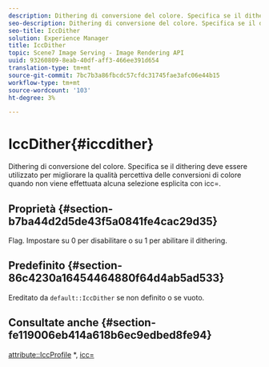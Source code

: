 ```yaml
---
description: Dithering di conversione del colore. Specifica se il dithering deve essere utilizzato per migliorare la qualità percettiva delle conversioni di colore quando non viene effettuata alcuna selezione esplicita con icc=.
seo-description: Dithering di conversione del colore. Specifica se il dithering deve essere utilizzato per migliorare la qualità percettiva delle conversioni di colore quando non viene effettuata alcuna selezione esplicita con icc=.
seo-title: IccDither
solution: Experience Manager
title: IccDither
topic: Scene7 Image Serving - Image Rendering API
uuid: 93260809-8eab-40df-aff3-466ee391d654
translation-type: tm+mt
source-git-commit: 7bc7b3a86fbcdc57cfdc31745fae3afc06e44b15
workflow-type: tm+mt
source-wordcount: '103'
ht-degree: 3%

---
```



# IccDither{#iccdither}

Dithering di conversione del colore. Specifica se il dithering deve essere utilizzato per migliorare la qualità percettiva delle conversioni di colore quando non viene effettuata alcuna selezione esplicita con icc=.

## Proprietà {#section-b7ba44d2d5de43f5a0841fe4cac29d35}

Flag. Impostare su 0 per disabilitare o su 1 per abilitare il dithering.

## Predefinito {#section-86c4230a16454464880f64d4ab5ad533}

Ereditato da `default::IccDither` se non definito o se vuoto.

## Consultate anche {#section-fe119006eb414a618b6ec9edbed8fe94}

[attribute::IccProfile](../../../../../is-api/image-catalog/image-serving-api-ref/c-image-catalog-reference/c-attributes-reference/r-iccprofilegray.md) *,  [icc=](../../../../../is-api/http-ref/image-serving-api-ref/c-http-protocol-reference/c-command-reference/r-icc.md#reference-182b5679e21e4df3b4d330535a5a7517)
